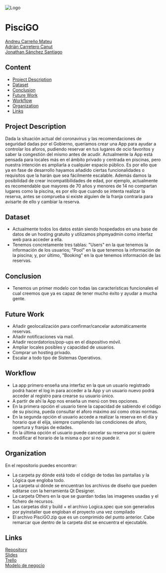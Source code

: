 ![Logo](https://github.com/comprometidosporelfuturo/equipo4/blob/master/Others/Logo.png)

# PisciGO
[Andreu Carreño Mateu](https://github.com/andreuCM11) \
[Adrián Carretero Canut](https://github.com/acarreteroc99) \
[Jonathan Sánchez Santiago](https://github.com/jonxir)


## Content
- [Project Description](#project-description)
- [Dataset](#dataset)
- [Conclusion](#conclusion)
- [Future Work](#future-work)
- [Workflow](#workflow)
- [Organization](#organization)
- [Links](#links)

## Project Description
Dada la situación actual del coronavirus y las recomendaciones de seguridad dadas por el Gobierno, queríamos crear una App para ayudar a controlar los aforos, pudiendo reservar en tus lugares de ocio favoritos y saber la congestión del mismo antes de acudir.
Actualmente la App está pensada para locales más en el ámbito privado y centrada en piscinas, pero nuestra intención es ampliarla a cualquier espacio público. Es por ello que ya en fase de desarrollo hayamos añadido ciertas funcionalidades o requisitos que la harán que sea fácilmente escalable.
Además damos la posibilidad de crear incompatibilidades de edad, por ejemplo, actualmente es recomendable que mayores de 70 años y menores de 14 no compartan lugares como la piscina, es por ello que cuando se intenta realizar la reserva, antes se comprueba si existe alguien de la franja contraria para avisarte de ello y cambiar la reserva.

## Dataset
- Actualmente todos los datos están siendo hospedados en una base de datos de un hosting gratuito y utilizamos phpmyadmin como interfaz web para acceder a ella.
- Tenemos concretamente tres tablas: "Users" en la que tenemos la información de los usuarios; "Pool" en la que tenemos la información de la piscina; y, por último, "Booking" en la que tenemos información de las reservas.

## Conclusion
 - Tenemos un primer modelo con todas las características funcionales el cual creemos que ya es capaz de tener mucho éxito y ayudar a mucha gente.

## Future Work
- Añadir geolocalización para confirmar/cancelar automáticamente reservas.
- Añadir notificaciones via mail.
- Añadir recordatorios/pop-ups en el dispositivo móvil.
- Ampliar locales posibles y capacidad de usuarios.
- Comprar un hosting privado.
- Escalar a todo tipo de Sistemas Operativos.

## Workflow
- La app primero enseña una interfaz en la que un usuario registrado podrá hacer el log in para acceder a la App y un usuario nuevo podrá acceder al registro para crearse su usuario único.
- A partir de ahí la App nos enseña un menú con tres opciones.
- En la primera opción el usuario tiene la capacidad de sabiendo el código de su piscina, pueda consultar el aforo máximo así como otras normas.
- En la segunda opción el usuario accede a realizar la reserva en el día y horario que él elija, siempre cumpliendo las condiciones de aforo, opertura y franjas de edades.
- En la última opción el usuario puede cancelar su reserva por si quiere modificar el horario de la misma o por si no puede ir.

## Organization
En el repositorio puedes encontrar:
- La carpeta py dónde está todo el código de todas las pantallas y la Lógica que engloba todo.
- La carpeta ui dónde se encuentran los archivos de diseño que pueden editarse con la herramienta Qt Designer.
- La carpeta Others en la que se guardan todas las imagenes usadas y el fichero de recursos.
- Las carpetas dist y build + el archivo Logica.spec que son generados por pyinstaller que engloban el proyecto una vez compilado
- El archivo PisciGO.zip que es un comprimido del punto anterior. Cabe remarcar que dentro de la carpeta dist se encuentra el ejecutable.

## Links

[Repository](https://github.com/comprometidosporelfuturo/equipo4)  
[Slides](https://docs.google.com/presentation/d/1SYobI8pTTekKPECIG84-9INWj7PrG2xXutOTHXiTiII/edit#slide=id.g8079223f8a_0_37228)  
[Trello](https://trello.com/b/FWFdPJ0H/hackathon-equipo-4-piscigo)  
[Modelo de negocio](https://docs.google.com/presentation/d/11uKw0O6_9FgidDC-1gPnMxbcq1KGC5IOKI82Grn2Xt0/edit?ts=5f007ed4)